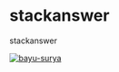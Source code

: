 # stackanswer
stackanswer

[![bayu-surya](https://circleci.com/gh/bayu-surya/stackanswer.svg?style=svg&circle-token=72377fe3b3e7a3f4fcef6d0f7f75acb3d089feda)](https://circleci.com/gh/bayu-surya/stackanswer)
